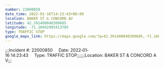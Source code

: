 ```yaml
---
number: 22000850
date_time: 2022-01-16T14:23:43+00:00
location: BAKER ST & CONCORD AV
latitude: 42.391400040309605
longitude: -71.16042995413785
type: TRAFFIC STOP
google_maps_link: https://maps.google.com/?q=42.391400040309605,-71.16042995413785
---
```


;;;Incident #: 22000850     Date: 2022‐01‐16 14:23:43     Type: TRAFFIC STOP;;;;;;Location: BAKER ST & CONCORD AV;;;

